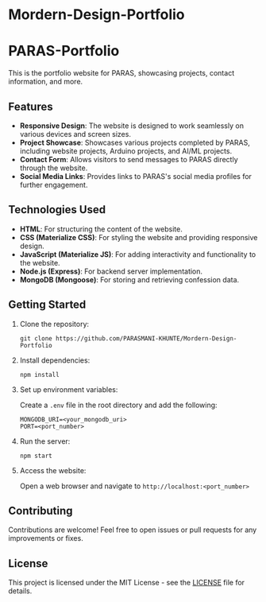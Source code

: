# Mordern-Design-Portfolio

# PARAS-Portfolio

This is the portfolio website for PARAS, showcasing projects, contact information, and more.

## Features

- **Responsive Design**: The website is designed to work seamlessly on various devices and screen sizes.
- **Project Showcase**: Showcases various projects completed by PARAS, including website projects, Arduino projects, and AI/ML projects.
- **Contact Form**: Allows visitors to send messages to PARAS directly through the website.
- **Social Media Links**: Provides links to PARAS's social media profiles for further engagement.

## Technologies Used

- **HTML**: For structuring the content of the website.
- **CSS (Materialize CSS)**: For styling the website and providing responsive design.
- **JavaScript (Materialize JS)**: For adding interactivity and functionality to the website.
- **Node.js (Express)**: For backend server implementation.
- **MongoDB (Mongoose)**: For storing and retrieving confession data.

## Getting Started

1. Clone the repository:

    ```
    git clone https://github.com/PARASMANI-KHUNTE/Mordern-Design-Portfolio
    ```

2. Install dependencies:

    ```
    npm install
    ```

3. Set up environment variables:

    Create a `.env` file in the root directory and add the following:

    ```
    MONGODB_URI=<your_mongodb_uri>
    PORT=<port_number>
    ```

4. Run the server:

    ```
    npm start
    ```

5. Access the website:

    Open a web browser and navigate to `http://localhost:<port_number>`

## Contributing

Contributions are welcome! Feel free to open issues or pull requests for any improvements or fixes.

## License

This project is licensed under the MIT License - see the [LICENSE](LICENSE) file for details.
